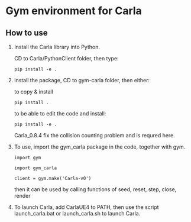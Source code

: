 # Gym environment for Carla

## How to use

1. Install the Carla library into Python.

    CD to Carla/PythonClient folder, then type:

    ```
    pip install -e .
    ```

2. install the package, CD to gym-carla folder, then either:

    to copy & install

    ```
    pip install .
    ```

    to be able to edit the code and install:

    ```
    pip install -e . 
    ```
    
    Carla_0.8.4 fix the collision counting problem and is requred here. 

3. To use, import the gym_carla package in the code, together with gym. 

    
    ```
    import gym
    ```
    
    ```
    import gym_carla
    ```
    
    ```
    client = gym.make('Carla-v0')
    ```
    
    then it can be used by calling functions of seed, reset, step, close, render
    

4. To launch Carla, add CarlaUE4 to PATH, then use the script launch_carla.bat or launch_carla.sh to launch Carla.
